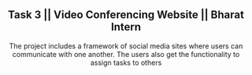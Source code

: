 <div align="center">
  
  <br />
  <h2 align="center">Task 3 || Video Conferencing Website  || Bharat Intern</h2>
  
The project includes a framework of social
media sites where users can communicate
with one another. The users also get the
functionality to assign tasks to others
</div>
